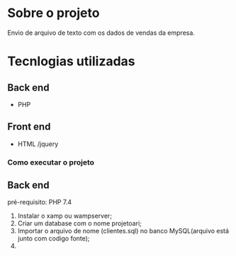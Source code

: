 
# Sobre o projeto
Envio de arquivo de texto com os dados de vendas da empresa.
# Tecnlogias utilizadas

## Back end
- PHP

## Front end
- HTML /jquery

### Como executar o projeto

## Back end
pré-requisito: PHP 7.4

1. Instalar o xamp ou wampserver;
2. Criar um database com o nome projetoari;
3. Importar o arquivo de nome (clientes.sql) no banco MySQL(arquivo está junto com codigo fonte);
4. 





